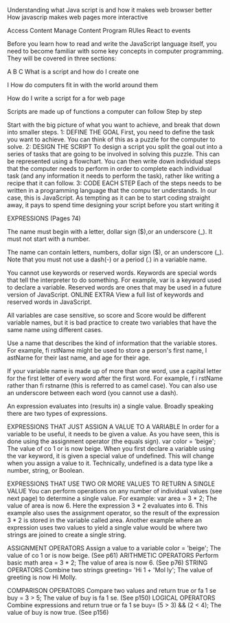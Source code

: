Understanding what Java script is and how it makes web browser better
How javascrip makes web pages more interactive

Access Content
Manage Content
Program RUles
React to events

Before you learn how to read and write the JavaScript
language itself, you need to become familiar with some key
concepts in computer programming. They will be covered in
three sections: 

A B C
What is a script and how do I
create one



I How do computers fit in with the 
world around them

How do I write a script for a
for web page


Scripts are made up of functions a computer can follow Step by step

Start with the big picture of what
you want to achieve, and break
that down into smaller steps.
1: DEFINE THE GOAL
First, you need to define the task you want to
achieve. You can think of this as a puzzle for the
computer to solve.
2: DESIGN THE SCRIPT
To design a script you split the goal out into a series
of tasks that are going to be involved in solving this
puzzle. This can be represented using a flowchart.
You can then write down individual steps that the
computer needs to perform in order to complete
each individual task (and any information it needs to
perform the task), rather like writing a recipe that it
can follow.
3: CODE EACH STEP
Each of the steps needs to be written in a
programming language that the compu ter
understands. In our case, this is JavaScript.
As tempting as it can be to start coding straight
away, it pays to spend time designing your script
before you start writing it



EXPRESSIONS (Pages 74)

The name must begin with
a letter, dollar sign ($),or an
underscore (_). It must not start
with a number.


The name can contain letters,
numbers, dollar sign ($), or an
underscore (_). Note that you
must not use a dash(-) or a
period (.) in a variable name.

You cannot use keywords or
reserved words. Keywords
are special words that tell the
interpreter to do something. For
example, var is a keyword used
to declare a variable. Reserved
words are ones that may be used
in a future version of JavaScript.
ONLINE EXTRA
View a full list of keywords and
reserved words in JavaScript. 

All variables are case sensitive,
so score and Score would be
different variable names, but
it is bad practice to create two
variables that have the same
name using different cases. 


Use a name that describes the
kind of information that the
variable stores. For example,
fi rstName might be used to
store a person's first name,
l astNarne for their last name,
and age for their age.


If your variable name is made
up of more than one word, use a
capital letter for the first letter of
every word after the first word.
For example, f i rstName rather
than fi rstnarne (this is referred
to as camel case). You can also
use an underscore between each
word (you cannot use a dash). 




An expression evaluates into (results in) a single value. Broadly speaking
there are two types of expressions. 



EXPRESSIONS THAT JUST ASSIGN A
VALUE TO A VARIABLE
In order for a variable to be useful, it needs to be
given a value. As you have seen, this is done using
the assignment operator (the equals sign).
var color = 'beige';
The value of co 1 or is now beige.
When you first declare a variable using the var
keyword, it is given a special value of undefined.
This will change when you assign a value to it.
Technically, undefined is a data type like a number,
string, or Boolean. 



EXPRESSIONS THAT USE TWO OR
MORE VALUES TO RETURN A
SINGLE VALUE
You can perform operations on any number of
individual values (see next page) to determine a
single value. For example:
var area = 3 * 2;
The value of area is now 6.
Here the expression 3 * 2 evaluates into 6. This
example also uses the assignment operator, so the
result of the expression 3 * 2 is stored in the variable
called area.
Another example where an expression uses two
values to yield a single value would be where two
strings are joined to create a single string.



ASSIGNMENT OPERATORS
Assign a value to a variable
color = 'beige';
The value of co 1 or is now beige.
(See p61)
ARITHMETIC OPERATORS
Perform basic math
area = 3 * 2;
The value of area is now 6.
(See p76)
STRING OPERATORS
Combine two strings
greeting= 'Hi 1 + 'Mol ly';
The value of greeting is now Hi Molly. 



COMPARISON OPERATORS
Compare two values and return true or fa 1 se
buy = 3 > 5;
The value of buy is fa 1 se.
(See p150)
LOGICAL OPERATORS
Combine expressions and return true or fa 1 se
buy= (5 > 3) && (2 < 4);
The value of buy is now true.
(See p156) 
  




